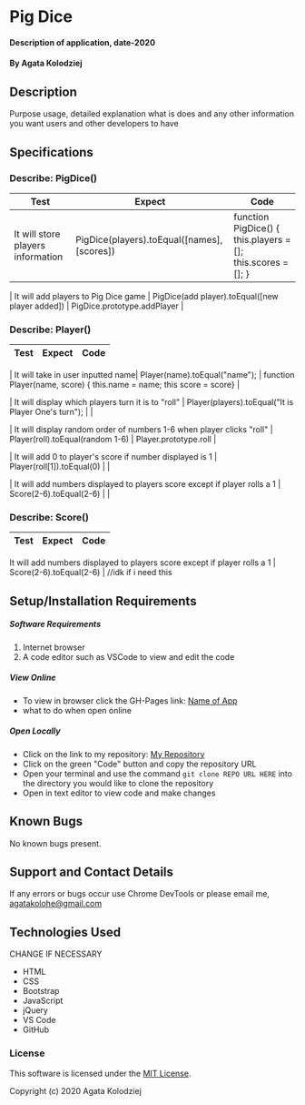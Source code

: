 # Pig Dice

#### Description of application, date-2020

#### By Agata Kolodziej

## Description

Purpose usage, detailed explanation what is does and any other information you want users and other developers to have

## Specifications

### Describe: PigDice()

| Test                              | Expect                                      | Code                                                        |
| --------------------------------- | ------------------------------------------- | ----------------------------------------------------------- |
| It will store players information | PigDice(players).toEqual([names], [scores]) | function PigDice() { this.players = []; this.scores = []; } |

| It will add players to Pig Dice game | PigDice(add player).toEqual([new player added]) | PigDice.prototype.addPlayer |

### Describe: Player()

| Test | Expect | Code |
| ---- | ------ | ---- |


| It will take in user inputted name| Player(name).toEqual("name"); | function Player(name, score) { this.name = name; this score = score} |

| It will display which players turn it is to "roll" | Player(players).toEqual("It is Player One's turn"); | |

| It will display random order of numbers 1-6 when player clicks "roll" | Player(roll).toEqual(random 1-6) | Player.prototype.roll |

| It will add 0 to player's score if number displayed is 1 | Player(roll[1]).toEqual(0) | |

| It will add numbers displayed to players score except if player rolls a 1 | Score(2-6).toEqual(2-6) | |

### Describe: Score()

| Test | Expect | Code |
| ---- | ------ | ---- |


It will add numbers displayed to players score except if player rolls a 1 | Score(2-6).toEqual(2-6) | //idk if i need this

## Setup/Installation Requirements

##### Software Requirements

1. Internet browser
2. A code editor such as VSCode to view and edit the code

##### View Online

- To view in browser click the GH-Pages link: [Name of App](URL)
- what to do when open online

##### Open Locally

- Click on the link to my repository: [My Repository](URL)
- Click on the green "Code" button and copy the repository URL
- Open your terminal and use the command `git clone REPO URL HERE` into the directory you would like to clone the repository
- Open in text editor to view code and make changes

## Known Bugs

No known bugs present.

## Support and Contact Details

If any errors or bugs occur use Chrome DevTools or please email me, <agatakolohe@gmail.com>

## Technologies Used

CHANGE IF NECESSARY

- HTML
- CSS
- Bootstrap
- JavaScript
- jQuery
- VS Code
- GitHub

### License

This software is licensed under the [MIT License](https://choosealicense.com/licenses/mit/).

Copyright (c) 2020 Agata Kolodziej
